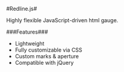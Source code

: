 #Redline.js#

Highly flexible JavaScript-driven html gauge.

###Features###

* Lightweight
* Fully customizable via CSS
* Custom marks & aperture
* Compatible with jQuery